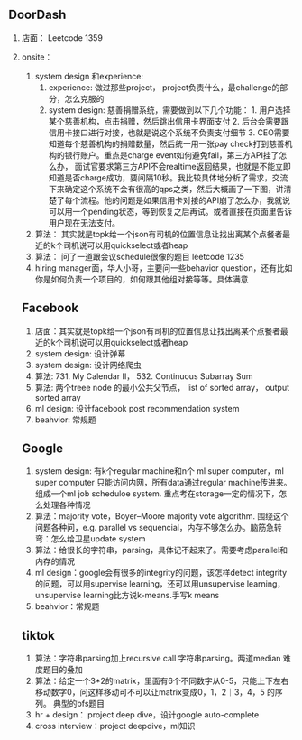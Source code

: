 ## DoorDash
1. 店面： Leetcode 1359
2. onsite：
   1. system design 和experience:  
      1. experience: 做过那些project， project负责什么，最challenge的部分，怎么克服的
      2. system design: 慈善捐赠系统，需要做到以下几个功能： 1. 用户选择某个慈善机构，点击捐赠，然后跳出信用卡界面支付 2. 后台会需要跟信用卡接口进行对接，也就是说这个系统不负责支付细节 3. CEO需要知道每个慈善机构的捐赠数量，然后统一用一张pay check打到慈善机构的银行账户。重点是charge event如何避免fail，第三方API挂了怎么办， 面试官要求第三方API不会realtime返回结果，也就是不能立即知道是否charge成功，要间隔10秒。我比较具体地分析了需求，交流下来确定这个系统不会有很高的qps之类，然后大概画了一下图，讲清楚了每个流程。他的问题是如果信用卡对接的API崩了怎么办，我就说可以用一个pending状态，等到恢复之后再试。或者直接在页面里告诉用户现在无法支付。
   2. 算法： 其实就是topk给一个json有司机的位置信息让找出离某个点餐者最近的k个司机说可以用quickselect或者heap
   3. 算法： 问了一道跟会议schedule很像的题目 leetcode 1235
   4. hiring manager面，华人小哥，主要问一些behavior question，还有比如你是如何负责一个项目的，如何跟其他组对接等等。具体满意  

   ## Facebook
   1. 店面：其实就是topk给一个json有司机的位置信息让找出离某个点餐者最近的k个司机说可以用quickselect或者heap
   2. system design: 设计弹幕
   3. system design: 设计网络爬虫
   4. 算法: 731. My Calendar II， 532. Continuous Subarray Sum
   5. 算法: 两个treee node 的最小公共父节点， list of sorted array， output sorted array
   6. ml design: 设计facebook post recommendation system
   7. beahvior: 常规题

   ## Google
   1. system design: 有k个regular machine和n个 ml super computer，ml super computer 只能访问内网，所有data通过regular machine传进来。组成一个ml job scheduloe system. 重点考在storage一定的情况下，怎么处理各种情况
   2. 算法：majority vote，Boyer–Moore majority vote algorithm. 围绕这个问题各种问，e.g. parallel vs sequencial，内存不够怎么办。脑筋急转弯：怎么给卫星update system
   3. 算法：给很长的字符串，parsing，具体记不起来了。需要考虑parallel和内存的情况
   4. ml design：google会有很多的integrity的问题，该怎样detect integrity的问题，可以用supervise learning，还可以用unsupervise learning，unsupervise learning比方说k-means.手写k means
   5. beahvior：常规题

   ## tiktok
   1. 算法：字符串parsing加上recursive call 字符串parsing。两道median 难度题目的叠加
   2. 算法：给定一个3*2的matrix，里面有6个不同数字从0-5，只能上下左右移动数字0，问这样移动可不可以让matrix变成0，1，2｜3，4，5 的序列。 典型的bfs题目
   3. hr + design： project deep dive，设计google auto-complete
   4. cross interview：project deepdive，ml知识